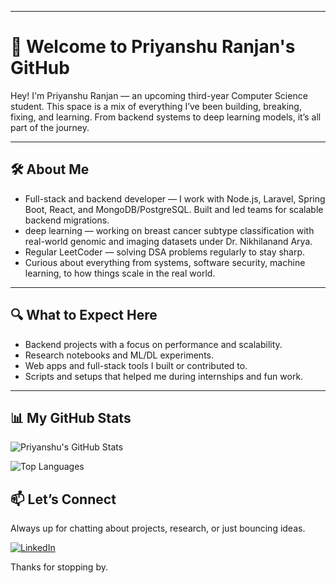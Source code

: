 

---

# 👋 Welcome to Priyanshu Ranjan's GitHub

Hey! I'm Priyanshu Ranjan — an upcoming third-year Computer Science student. This space is a mix of everything I’ve been building, breaking, fixing, and learning. From backend systems to deep learning models, it’s all part of the journey.

---

## 🛠️ About Me

- Full-stack and backend developer — I work with Node.js, Laravel, Spring Boot, React, and MongoDB/PostgreSQL. Built and led teams for scalable backend migrations.
- deep learning — working on breast cancer subtype classification with real-world genomic and imaging datasets under Dr. Nikhilanand Arya.
- Regular LeetCoder — solving DSA problems regularly to stay sharp.
- Curious about everything from systems, software security, machine learning, to how things scale in the real world.

---

## 🔍 What to Expect Here

- Backend projects with a focus on performance and scalability.
- Research notebooks and ML/DL experiments.
- Web apps and full-stack tools I built or contributed to.
- Scripts and setups that helped me during internships and fun work.

---

## 📊 My GitHub Stats

![Priyanshu's GitHub Stats](https://github-readme-stats.vercel.app/api?username=priyanshuranjan2024&show_icons=true&theme=dark&count_private=true)

![Top Languages](https://github-readme-stats.vercel.app/api/top-langs/?username=priyanshuranjan2024&layout=compact&theme=dark)


## 📫 Let’s Connect

Always up for chatting about projects, research, or just bouncing ideas.

[![LinkedIn](https://img.shields.io/badge/LinkedIn-Connect-blue)](https://www.linkedin.com/in/priyanshu-ranjan-2261b6257/)

Thanks for stopping by.




<!---
priyanshuranjan2024/priyanshuranjan2024 is a ✨ special ✨ repository because its `README.md` (this file) appears on your GitHub profile.
You can click the Preview link to take a look at your changes.
--->
